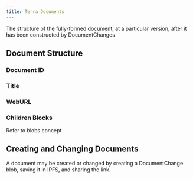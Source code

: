 ```yaml
---
title: Terra Documents
---
```


The structure of the fully-formed document, at a particular version, after it has been constructed by DocumentChanges

## Document Structure

### Document ID

### Title

### WebURL

### Children Blocks

Refer to blobs concept

## Creating and Changing Documents

A document may be created or changed by creating a DocumentChange blob, saving it in IPFS, and sharing the link.
